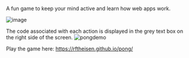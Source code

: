 A fun game to keep your mind active and learn how web apps work.

![image](https://github.com/rftheisen/pong/assets/52935050/5acec5d1-29b3-4593-95da-2bde4fc90576)

The code associated with each action is displayed in the grey text box on the right side of the screen.
![pongdemo](https://github.com/rftheisen/pong/assets/52935050/f7750bbd-42d7-463c-81ab-d6c2c7d4319b)

Play the game here: https://rftheisen.github.io/pong/

